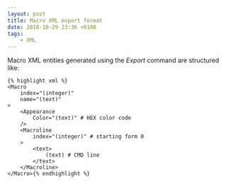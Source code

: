 ```yaml
---
layout: post
title: Macro XML export format
date: 2018-10-29 23:36 +0100
tags:
    - XML
---
```

Macro XML entities generated using the *Export* command are structured like:

    {% highlight xml %}
    <Macro
        index="(integer)"
        name="(text)"
    >
		<Appearance
            Color="(text)" # HEX color code
        />
		<Macroline
            index="(integer)" # starting form 0
        >
			<text>
                (text) # CMD line
            </text>
		</Macroline>
	</Macro>{% endhighlight %}

